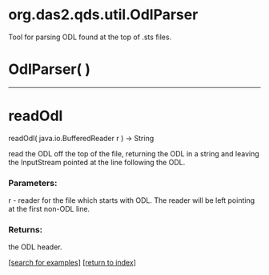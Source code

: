 # org.das2.qds.util.OdlParser

Tool for parsing ODL found at the top of .sts files.

# OdlParser( )


***
<a name="readOdl"></a>
# readOdl
readOdl( java.io.BufferedReader r ) &rarr; String

read the ODL off the top of the file, returning the ODL
 in a string and leaving the InputStream pointed at the 
 line following the ODL.

### Parameters:
r - reader for the file which starts with ODL.  The reader will be left pointing at the first non-ODL line.

### Returns:
the ODL header.

<a href="https://github.com/autoplot/dev/search?q=readOdl&unscoped_q=readOdl">[search for examples]</a>
<a href="https://github.com/autoplot/documentation/blob/master/javadoc/index-all.md">[return to index]</a>

